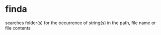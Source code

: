 finda
=====

searches folder(s) for the occurrence of string(s) in the path, file name or file contents
